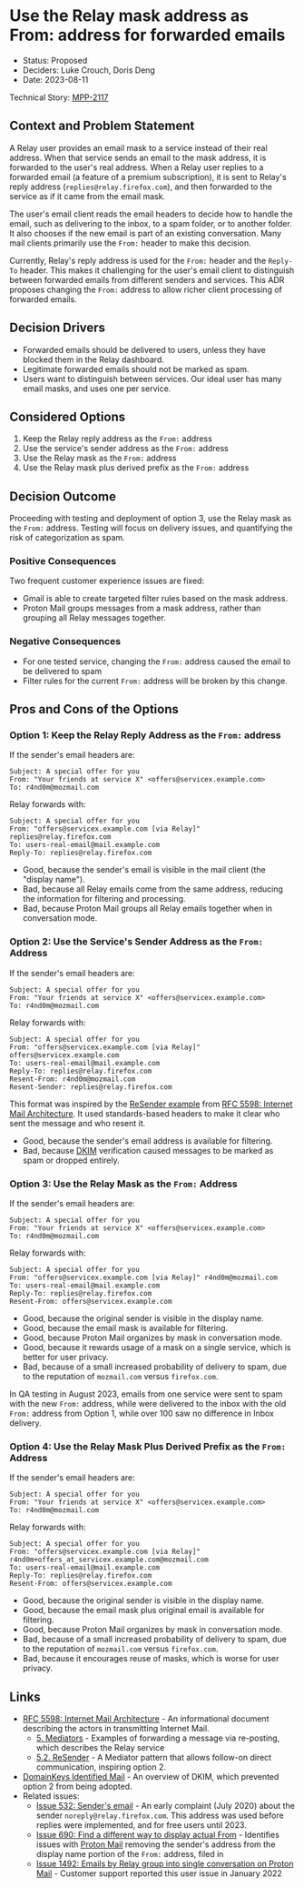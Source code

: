 # Use the Relay mask address as From: address for forwarded emails

- Status: Proposed
- Deciders: Luke Crouch, Doris Deng
- Date: 2023-08-11

Technical Story: [MPP-2117](https://mozilla-hub.atlassian.net/browse/MPP-2117)

## Context and Problem Statement

A Relay user provides an email mask to a service instead of their real address.
When that service sends an email to the mask address, it is forwarded to the
user's real address. When a Relay user replies to a forwarded email (a feature
of a premium subscription), it is sent to Relay's reply address
(`replies@relay.firefox.com`), and then forwarded to the service as if it came
from the email mask.

The user's email client reads the email headers to decide how to handle the
email, such as delivering to the inbox, to a spam folder, or to another folder.
It also chooses if the new email is part of an existing conversation. Many
mail clients primarily use the `From:` header to make this decision.

Currently, Relay's reply address is used for the `From:` header and the
`Reply-To` header. This makes it challenging for the user's email client to
distinguish between forwarded emails from different senders and services. This
ADR proposes changing the `From:` address to allow richer client processing of
forwarded emails.

## Decision Drivers

- Forwarded emails should be delivered to users, unless they have blocked them
  in the Relay dashboard.
- Legitimate forwarded emails should not be marked as spam.
- Users want to distinguish between services. Our ideal user has many email
  masks, and uses one per service.

## Considered Options

1. Keep the Relay reply address as the `From:` address
2. Use the service's sender address as the `From:` address
3. Use the Relay mask as the `From:` address
4. Use the Relay mask plus derived prefix as the `From:` address

## Decision Outcome

Proceeding with testing and deployment of option 3, use the Relay mask as the
`From:` address. Testing will focus on delivery issues, and quantifying the
risk of categorization as spam.

### Positive Consequences

Two frequent customer experience issues are fixed:

- Gmail is able to create targeted filter rules based on the mask address.
- Proton Mail groups messages from a mask address, rather than grouping all
  Relay messages together.

### Negative Consequences

- For one tested service, changing the `From:` address caused the email to be
  delivered to spam
- Filter rules for the current `From:` address will be broken by this change.

## Pros and Cons of the Options

### Option 1: Keep the Relay Reply Address as the `From:` address

If the sender's email headers are:

```
Subject: A special offer for you
From: "Your friends at service X" <offers@servicex.example.com>
To: r4nd0m@mozmail.com
```

Relay forwards with:

```
Subject: A special offer for you
From: "offers@servicex.example.com [via Relay]" replies@relay.firefox.com
To: users-real-email@mail.example.com
Reply-To: replies@relay.firefox.com
```

- Good, because the sender's email is visible in the mail client (the "display name").
- Bad, because all Relay emails come from the same address, reducing the information
  for filtering and processing.
- Bad, because Proton Mail groups all Relay emails together when in conversation mode.

### Option 2: Use the Service's Sender Address as the `From:` Address

If the sender's email headers are:

```
Subject: A special offer for you
From: "Your friends at service X" <offers@servicex.example.com>
To: r4nd0m@mozmail.com
```

Relay forwards with:

```
Subject: A special offer for you
From: "offers@servicex.example.com [via Relay]" offers@servicex.example.com
To: users-real-email@mail.example.com
Reply-To: replies@relay.firefox.com
Resent-From: r4nd0m@mozmail.com
Resent-Sender: replies@relay.firefox.com
```

This format was inspired by the
[ReSender example](https://datatracker.ietf.org/doc/html/rfc5598#section-5.2) from
[RFC 5598: Internet Mail Architecture](https://datatracker.ietf.org/doc/html/rfc5598).
It used standards-based headers to make it clear who sent the message and who
resent it.

- Good, because the sender's email address is available for filtering.
- Bad, because [DKIM](https://en.wikipedia.org/wiki/DomainKeys_Identified_Mail)
  verification caused messages to be marked as spam or dropped entirely.

### Option 3: Use the Relay Mask as the `From:` Address

If the sender's email headers are:

```
Subject: A special offer for you
From: "Your friends at service X" <offers@servicex.example.com>
To: r4nd0m@mozmail.com
```

Relay forwards with:

```
Subject: A special offer for you
From: "offers@servicex.example.com [via Relay]" r4nd0m@mozmail.com
To: users-real-email@mail.example.com
Reply-To: replies@relay.firefox.com
Resent-From: offers@servicex.example.com
```

- Good, because the original sender is visible in the display name.
- Good, because the email mask is available for filtering.
- Good, because Proton Mail organizes by mask in conversation mode.
- Good, because it rewards usage of a mask on a single service, which is better
  for user privacy.
- Bad, because of a small increased probability of delivery to spam, due to the
  reputation of `mozmail.com` versus `firefox.com`.

In QA testing in August 2023, emails from one service were sent to spam with
the new `From:` address, while were delivered to the inbox with the old `From:`
address from Option 1, while over 100 saw no difference in Inbox delivery.

### Option 4: Use the Relay Mask Plus Derived Prefix as the `From:` Address

If the sender's email headers are:

```
Subject: A special offer for you
From: "Your friends at service X" <offers@servicex.example.com>
To: r4nd0m@mozmail.com
```

Relay forwards with:

```
Subject: A special offer for you
From: "offers@servicex.example.com [via Relay]" r4nd0m+offers_at_servicex.example.com@mozmail.com
To: users-real-email@mail.example.com
Reply-To: replies@relay.firefox.com
Resent-From: offers@servicex.example.com
```

- Good, because the original sender is visible in the display name.
- Good, because the email mask plus original email is available for filtering.
- Good, because Proton Mail organizes by mask in conversation mode.
- Bad, because of a small increased probability of delivery to spam, due to the
  reputation of `mozmail.com` versus `firefox.com`.
- Bad, because it encourages reuse of masks, which is worse for user privacy.

## Links

- [RFC 5598: Internet Mail Architecture](https://datatracker.ietf.org/doc/html/rfc5598) -
  An informational document describing the actors in transmitting Internet Mail.
  - [5. Mediators](https://datatracker.ietf.org/doc/html/rfc5598#section-5) -
    Examples of forwarding a message via re-posting, which describes the Relay
    service
  - [5.2. ReSender](https://datatracker.ietf.org/doc/html/rfc5598#section-5.2) -
    A Mediator pattern that allows follow-on direct communication, inspiring option 2.
- [DomainKeys Identified Mail](https://en.wikipedia.org/wiki/DomainKeys_Identified_Mail) -
  An overview of DKIM, which prevented option 2 from being adopted.
- Related issues:
  - [Issue 532: Sender's email](https://github.com/mozilla/fx-private-relay/issues/532) -
    An early complaint (July 2020) about the sender `noreply@relay.firefox.com`. This
    address was used before replies were implemented, and for free users until 2023.
  - [Issue 690: Find a different way to display actual From](https://github.com/mozilla/fx-private-relay/issues/690) -
    Identifies issues with [Proton Mail](https://proton.me/mail) removing the
    sender's address from the display name portion of the `From:` address, filed in
  - [Issue 1492: Emails by Relay group into single conversation on Proton Mail](https://github.com/mozilla/fx-private-relay/issues/1492) -
    Customer support reported this user issue in January 2022
